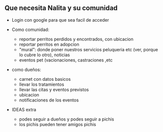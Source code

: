 ## Que necesita Nalita y su comunidad

- Login con google para que sea facil de acceder

- Como comunidad:
  - reportar perritos perdidos y encontrados, con ubicacion
  - reportar perritos en adopcion
  - "mural": donde poner nuestros servicios peluqueria etc (ver, porque lo cubre lo otro), noticias
  - eventos pet (vacionaciones, castraciones ,etc
  
- como dueños:
  - carnet con datos basicos
  - llevar los tratamientos
  - llevar las citas y eventos previstos
  - ubicacion
  - notificaciones de los eventos
  

- IDEAS extra

  - podes seguir a dueños y podes seguir a pichis
  - los pichis pueden tener amigos pichis

